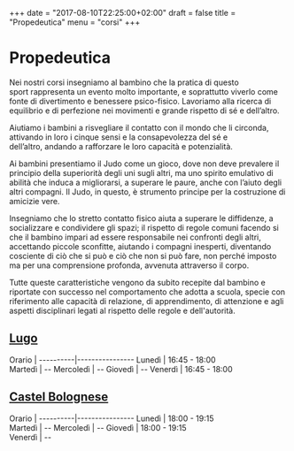 +++
date = "2017-08-10T22:25:00+02:00"
draft = false
title = "Propedeutica"
menu = "corsi"
+++

# Propedeutica

Nei nostri corsi insegniamo al bambino che la pratica di questo  sport rappresenta un evento molto importante, e soprattutto viverlo  come fonte di divertimento e benessere psico-fisico. Lavoriamo alla ricerca di equilibrio e di perfezione nei movimenti e grande rispetto di sé e dell’altro.

Aiutiamo i bambini a risvegliare il contatto con il mondo che li circonda, attivando in loro i cinque sensi e la consapevolezza del sé e dell’altro, andando a rafforzare le loro capacità e potenzialità.

Ai bambini presentiamo il Judo come un gioco, dove non deve prevalere il principio della superiorità degli uni sugli altri, ma uno spirito emulativo di abilità che induca a migliorarsi, a superare le paure, anche con l’aiuto degli altri compagni. Il Judo, in questo, è strumento principe per la costruzione di amicizie vere.

Insegniamo che lo stretto contatto fisico aiuta a superare le diffidenze, a socializzare e condividere gli spazi; il rispetto di regole comuni facendo si che il bambino impari ad essere responsabile nei confronti degli altri, accettando piccole sconfitte, aiutando i compagni inesperti, diventando cosciente di ciò che si può e ciò che non si può fare, non perché imposto ma per una comprensione profonda, avvenuta attraverso il corpo.

Tutte queste caratteristiche vengono da subito recepite dal bambino e riportate con successo nel comportamento che adotta a scuola, specie con riferimento alle capacità di relazione, di apprendimento, di attenzione e agli aspetti disciplinari legati al rispetto delle regole e dell'autorità.


## [Lugo](/palestre#lugo)
 Orario   | 
----------|----------------
Lunedì    | 16:45 - 18:00  
Martedì   | --
Mercoledì | --
Giovedì   | --
Venerdì   | 16:45 - 18:00  


## [Castel Bolognese](/palestre#castel-bolognese)
 Orario   | 
----------|----------------
Lunedì    | 18:00 - 19:15  
Martedì   | --
Mercoledì | --
Giovedì   | 18:00 - 19:15  
Venerdì   | --